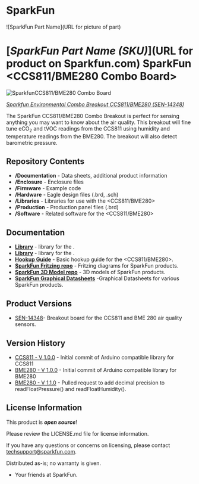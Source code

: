 SparkFun <PRODUCT NAME>
========================================

![SparkFun Part Name](URL for picture of part)

[*SparkFun Part Name (SKU)*](URL for product on Sparkfun.com)
SparkFun <CCS811/BME280 Combo Board>
========================================

![SparkfunCCS811/BME280 Combo Board](https://github.com/sparkfun/CCS811_Air_Quality_Breakout/blob/master/Documentation/readme_picture.jpg)

[*Sparkfun Environmental Combo Breakout CCS811/BME280 (SEN-14348)*](https://www.sparkfun.com/products/14348)

The SparkFun CCS811/BME280 Combo Breakout is perfect for sensing anything you may want to know about the air quality. This breakout will fine tune eCO<sub>2</sub> and tVOC readings from the CCS811 using humidity and temperature readings from the BME280. The breakout will also detect barometric pressure.

Repository Contents
-------------------

* **/Documentation** - Data sheets, additional product information
* **/Enclosure** - Enclosure files 
* **/Firmware** - Example code 
* **/Hardware** - Eagle design files (.brd, .sch)
* **/Libraries** - Libraries for use with the <CCS811/BME280>
* **/Production** - Production panel files (.brd)
* **/Software** - Related software for the <CCS811/BME280>

Documentation
--------------
* **[Library](https://github.com/sparkfun/SparkFun_CCS811_Arduino_Library/)** - <Arduino> library for the <CCS811>.
* **[Library](https://github.com/sparkfun/SparkFun_BME280_Arduino_Library/)** - <Arduino> library for the <BME280>.
* **[Hookup Guide](https://learn.sparkfun.com/tutorials/ccs811bme280-qwiic-environmental-combo-breakout-hookup-guide)** - Basic hookup guide for the <CCS811/BME280>.
* **[SparkFun Fritzing repo](https://github.com/sparkfun/Fritzing_Parts)** - Fritzing diagrams for SparkFun products.
* **[SparkFun 3D Model repo](https://github.com/sparkfun/3D_Models)** - 3D models of SparkFun products. 
* **[SparkFun Graphical Datasheets](https://github.com/sparkfun/Graphical_Datasheets)** -Graphical Datasheets for various SparkFun products.

Product Versions
----------------
* [SEN-14348](https://www.sparkfun.com/products/14348)- Breakout board for the CCS811 and BME 280 air quality sensors.

Version History
---------------
* [CCS811 - V 1.0.0](https://github.com/sparkfun/CCS811_Air_Quality_Breakout/tree/V_1.0.0) - Initial commit of Arduino compatible library for CCS811 
* [BME280 - V 1.0.0](https://github.com/sparkfun/SparkFun_BME280_Arduino_Library/tree/V_1.0.0) - Initial commit of Arduino compatible library for BME280
* [BME280 - V 1.1.0](https://github.com/sparkfun/SparkFun_BME280_Arduino_Library/tree/V_1.1.0) - Pulled request to add decimal precision to readFloatPressure() and readFloatHumidity().

License Information
-------------------

This product is _**open source**_! 

Please review the LICENSE.md file for license information. 

If you have any questions or concerns on licensing, please contact techsupport@sparkfun.com.

Distributed as-is; no warranty is given.

- Your friends at SparkFun.

_<COLLABORATION CREDIT>_
